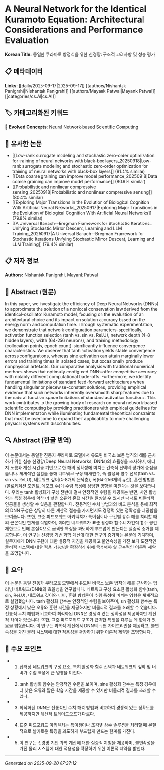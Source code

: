 # A Neural Network for the Identical Kuramoto Equation: Architectural Considerations and Performance Evaluation

**Korean Title:** 동일한 쿠라마토 방정식을 위한 신경망: 구조적 고려사항 및 성능 평가

## 📋 메타데이터

**Links**: [[daily/2025-09-17|2025-09-17]] [[authors/Nishantak Panigrahi|Nishantak Panigrahi]] [[authors/Mayank Patwal|Mayank Patwal]] [[categories/cs.AI|cs.AI]]

## 🏷️ 카테고리화된 키워드
**🚀 Evolved Concepts**: Neural Network-based Scientific Computing

## 🔗 유사한 논문
- [[Low-rank surrogate modeling and stochastic zero-order optimization for training of neural networks with black-box layers_20250918|Low-rank surrogate modeling and stochastic zero-order optimization for training of neural networks with black-box layers]] (81.4% similar)
- [[Data coarse graining can improve model performance_20250918|Data coarse graining can improve model performance]] (80.9% similar)
- [[Probabilistic and nonlinear compressive sensing_20250918|Probabilistic and nonlinear compressive sensing]] (80.4% similar)
- [[Exploring Major Transitions in the Evolution of Biological Cognition With Artificial Neural Networks_20250917|Exploring Major Transitions in the Evolution of Biological Cognition With Artificial Neural Networks]] (79.8% similar)
- [[A Universal Banach--Bregman Framework for Stochastic Iterations_ Unifying Stochastic Mirror Descent, Learning and LLM Training_20250917|A Universal Banach--Bregman Framework for Stochastic Iterations Unifying Stochastic Mirror Descent, Learning and LLM Training]] (79.4% similar)

## 📋 저자 정보

**Authors:** Nishantak Panigrahi, Mayank Patwal

## 📄 Abstract (원문)

In this paper, we investigate the efficiency of Deep Neural Networks (DNNs)
to approximate the solution of a nonlocal conservation law derived from the
identical-oscillator Kuramoto model, focusing on the evaluation of an
architectural choice and its impact on solution accuracy based on the energy
norm and computation time. Through systematic experimentation, we demonstrate
that network configuration parameters-specifically, activation function
selection (tanh vs. sin vs. ReLU), network depth (4-8 hidden layers), width
(64-256 neurons), and training methodology (collocation points, epoch
count)-significantly influence convergence characteristics. We observe that
tanh activation yields stable convergence across configurations, whereas sine
activation can attain marginally lower errors and training times in isolated
cases, but occasionally produce nonphysical artefacts. Our comparative analysis
with traditional numerical methods shows that optimally configured DNNs offer
competitive accuracy with notably different computational trade-offs.
Furthermore, we identify fundamental limitations of standard feed-forward
architectures when handling singular or piecewise-constant solutions, providing
empirical evidence that such networks inherently oversmooth sharp features due
to the natural function space limitations of standard activation functions.
This work contributes to the growing body of research on neural network-based
scientific computing by providing practitioners with empirical guidelines for
DNN implementation while illuminating fundamental theoretical constraints that
must be overcome to expand their applicability to more challenging physical
systems with discontinuities.

## 🔍 Abstract (한글 번역)

이 논문에서는 동일한 진동자 쿠라마토 모델에서 유도된 비국소 보존 법칙의 해를 근사하기 위한 심층 신경망(Deep Neural Networks, DNNs)의 효율성을 조사하며, 에너지 노름과 계산 시간을 기반으로 한 해의 정확성에 미치는 건축적 선택의 평가에 중점을 둡니다. 체계적인 실험을 통해 네트워크 구성 매개변수, 즉 활성화 함수 선택(tanh vs. sin vs. ReLU), 네트워크 깊이(4-8개의 은닉층), 폭(64-256개의 뉴런), 훈련 방법론(콜로케이션 포인트, 에포크 수)이 수렴 특성에 상당한 영향을 미친다는 것을 보여줍니다. 우리는 tanh 활성화가 구성 전반에 걸쳐 안정적인 수렴을 제공하는 반면, 사인 활성화는 특정 경우에 약간 더 낮은 오류와 훈련 시간을 달성할 수 있지만 때때로 비물리적 인공물을 생성할 수 있음을 관찰합니다. 전통적인 수치 방법과의 비교 분석을 통해 최적의 DNN 구성은 상당히 다른 계산적 절충을 가지면서도 경쟁력 있는 정확성을 제공함을 보여줍니다. 또한, 표준 피드포워드 아키텍처가 특이점이나 구간별 상수 해를 처리할 때의 근본적인 한계를 식별하며, 이러한 네트워크가 표준 활성화 함수의 자연적 함수 공간 제한으로 인해 본질적으로 급격한 특징을 과도하게 부드럽게 만든다는 실증적 증거를 제공합니다. 이 연구는 신경망 기반 과학 계산에 대한 연구의 증가하는 본문에 기여하며, 실무자에게 DNN 구현에 대한 실증적 지침을 제공하고 불연속성을 가진 보다 도전적인 물리적 시스템에 대한 적용 가능성을 확장하기 위해 극복해야 할 근본적인 이론적 제약을 조명합니다.

## 📝 요약

이 논문은 동일 진동자 쿠라모토 모델에서 유도된 비국소 보존 법칙의 해를 근사하는 딥러닝 네트워크(DNN)의 효율성을 연구합니다. 네트워크 구성 요소인 활성화 함수(tanh, sin, ReLU), 네트워크 깊이와 너비, 훈련 방법론이 수렴 특성에 미치는 영향을 체계적으로 실험했습니다. tanh 활성화 함수는 안정적인 수렴을 보여주며, sin 활성화 함수는 특정 상황에서 낮은 오류와 훈련 시간을 제공하지만 비물리적 결과를 초래할 수 있습니다. 전통적 수치 해법과 비교하여 최적화된 DNN은 경쟁력 있는 정확성을 제공하지만 계산적 차이가 있습니다. 또한, 표준 피드포워드 구조가 급격한 특징을 다루는 데 한계가 있음을 밝혔습니다. 이 연구는 과학적 계산에서 DNN의 구현 가이드라인을 제공하고, 불연속성을 가진 물리 시스템에 대한 적용성을 확장하기 위한 이론적 제약을 조명합니다.

## 🎯 주요 포인트

- 1. 딥러닝 네트워크의 구성 요소, 특히 활성화 함수 선택과 네트워크의 깊이 및 너비가 수렴 특성에 큰 영향을 미친다.

- 2. tanh 활성화 함수는 안정적인 수렴을 보이며, sine 활성화 함수는 특정 경우에 더 낮은 오류와 짧은 학습 시간을 제공할 수 있지만 비물리적 결과를 초래할 수 있다.

- 3. 최적화된 DNN은 전통적인 수치 해석 방법과 비교하여 경쟁력 있는 정확도를 제공하지만 계산적 트레이드오프가 다르다.

- 4. 표준 피드포워드 아키텍처는 특이점이나 조각별 상수 솔루션을 처리할 때 본질적으로 날카로운 특징을 과도하게 부드럽게 만드는 한계를 가진다.

- 5. 이 연구는 신경망 기반 과학 계산에 대한 실증적 지침을 제공하며, 불연속성을 가진 물리 시스템에 대한 적용성을 확장하기 위한 이론적 제약을 밝힌다.

---

*Generated on 2025-09-20 07:37:12*